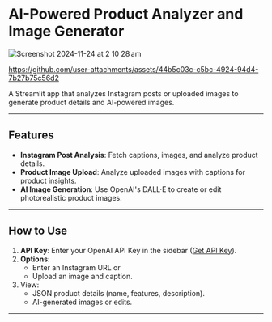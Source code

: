 # AI-Powered Product Analyzer and Image Generator
![Screenshot 2024-11-24 at 2 10 28 am](https://github.com/user-attachments/assets/cba127c1-8d53-4756-8feb-8b5972210692)



https://github.com/user-attachments/assets/44b5c03c-c5bc-4924-94d4-7b27b75c56d2



A Streamlit app that analyzes Instagram posts or uploaded images to generate product details and AI-powered images.

---

## Features
- **Instagram Post Analysis**: Fetch captions, images, and analyze product details.
- **Product Image Upload**: Analyze uploaded images with captions for product insights.
- **AI Image Generation**: Use OpenAI's DALL·E to create or edit photorealistic product images.

---

## How to Use
1. **API Key**: Enter your OpenAI API Key in the sidebar ([Get API Key](https://platform.openai.com/account/api-keys)).
2. **Options**:
   - Enter an Instagram URL or
   - Upload an image and caption.
3. View:
   - JSON product details (name, features, description).
   - AI-generated images or edits.

---
